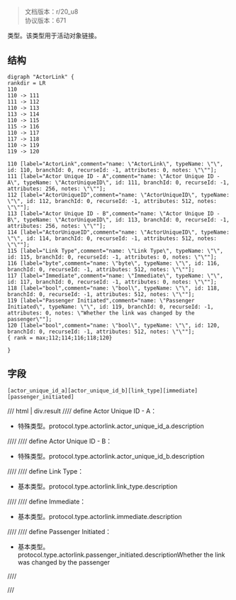 # <!-- md:samp ActorLink -->

> 文档版本：r/20_u8<br/>协议版本：671

<!-- md:samp ActorLink -->类型。该类型用于活动对象链接。

## 结构

```viz
digraph "ActorLink" {
rankdir = LR
110
110 -> 111
111 -> 112
110 -> 113
113 -> 114
110 -> 115
115 -> 116
110 -> 117
117 -> 118
110 -> 119
119 -> 120

110 [label="ActorLink",comment="name: \"ActorLink\", typeName: \"\", id: 110, branchId: 0, recurseId: -1, attributes: 0, notes: \"\""];
111 [label="Actor Unique ID - A",comment="name: \"Actor Unique ID - A\", typeName: \"ActorUniqueID\", id: 111, branchId: 0, recurseId: -1, attributes: 256, notes: \"\""];
112 [label="ActorUniqueID",comment="name: \"ActorUniqueID\", typeName: \"\", id: 112, branchId: 0, recurseId: -1, attributes: 512, notes: \"\""];
113 [label="Actor Unique ID - B",comment="name: \"Actor Unique ID - B\", typeName: \"ActorUniqueID\", id: 113, branchId: 0, recurseId: -1, attributes: 256, notes: \"\""];
114 [label="ActorUniqueID",comment="name: \"ActorUniqueID\", typeName: \"\", id: 114, branchId: 0, recurseId: -1, attributes: 512, notes: \"\""];
115 [label="Link Type",comment="name: \"Link Type\", typeName: \"\", id: 115, branchId: 0, recurseId: -1, attributes: 0, notes: \"\""];
116 [label="byte",comment="name: \"byte\", typeName: \"\", id: 116, branchId: 0, recurseId: -1, attributes: 512, notes: \"\""];
117 [label="Immediate",comment="name: \"Immediate\", typeName: \"\", id: 117, branchId: 0, recurseId: -1, attributes: 0, notes: \"\""];
118 [label="bool",comment="name: \"bool\", typeName: \"\", id: 118, branchId: 0, recurseId: -1, attributes: 512, notes: \"\""];
119 [label="Passenger Initiated",comment="name: \"Passenger Initiated\", typeName: \"\", id: 119, branchId: 0, recurseId: -1, attributes: 0, notes: \"Whether the link was changed by the passenger\""];
120 [label="bool",comment="name: \"bool\", typeName: \"\", id: 120, branchId: 0, recurseId: -1, attributes: 512, notes: \"\""];
{ rank = max;112;114;116;118;120}

}

```

## 字段

```title='ActorLink'
[actor_unique_id_a][actor_unique_id_b][link_type][immediate][passenger_initiated]
```

/// html | div.result
//// define
Actor Unique ID - A：[<!-- md:samp ActorUniqueID -->](../types/actoruniqueid.md)

- 特殊类型。protocol.type.actorlink.actor_unique_id_a.description


////
//// define
Actor Unique ID - B：[<!-- md:samp ActorUniqueID -->](../types/actoruniqueid.md)

- 特殊类型。protocol.type.actorlink.actor_unique_id_b.description


////
//// define
Link Type：<!-- md:samp byte -->

- 基本类型。protocol.type.actorlink.link_type.description


////
//// define
Immediate：<!-- md:samp bool -->

- 基本类型。protocol.type.actorlink.immediate.description


////
//// define
Passenger Initiated：<!-- md:samp bool -->

- 基本类型。protocol.type.actorlink.passenger_initiated.descriptionWhether the link was changed by the passenger


////

///

